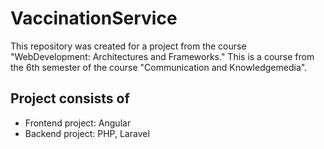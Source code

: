 # VaccinationService
This repository was created for a project from the course "WebDevelopment: Architectures and Frameworks." This is a course from the 6th semester of the course "Communication and Knowledgemedia".

## Project consists of

- Frontend project: Angular
- Backend project: PHP, Laravel


